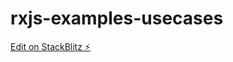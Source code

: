 # rxjs-examples-usecases

[Edit on StackBlitz ⚡️](https://stackblitz.com/edit/rxjs-examples-usecases)